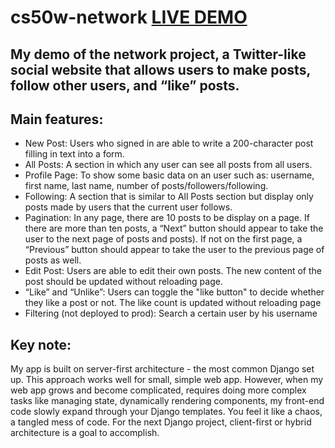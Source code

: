 # cs50w-network [LIVE DEMO](https://sheltered-chamber-68323.herokuapp.com/)

## My demo of the network project, a Twitter-like social website that allows users to make posts, follow other users, and “like” posts.

## Main features:
* New Post: Users who signed in are able to write a 200-character post filling in text into a form.
* All Posts: A section in which any user can see all posts from all users. 
* Profile Page: To show some basic data on an user such as: username, first name, last name, number of posts/followers/following.
* Following: A section that is similar to All Posts section but display only posts made by users that the current user follows.
* Pagination: In any page, there are 10 posts to be display on a page. If there are more than ten posts, a “Next” button should appear to take the user to the next page of posts and  posts). If not on the first page, a “Previous” button should appear to take the user to the previous page of posts as well.
* Edit Post: Users are able to edit their own posts. The new content of the post should be updated without reloading page.
* “Like” and “Unlike”: Users can toggle the "like button" to decide whether they like a post or not. The like count is updated without reloading page
* Filtering (not deployed to prod): Search a certain user by his username

## Key note:
My app is built on server-first architecture - the most common Django set up. This approach works well for small, simple web app. However, when my web app grows and become complicated, requires doing more complex tasks like managing state, dynamically rendering components, my front-end code slowly expand through your Django templates. You feel it like a chaos, a tangled mess of code. For the next Django project, client-first or hybrid architecture is a goal to accomplish.
